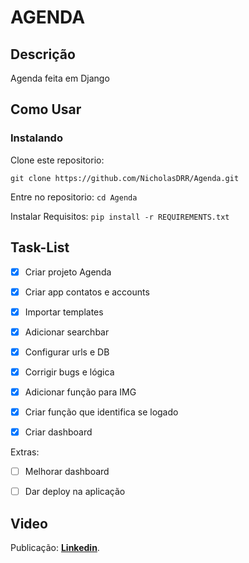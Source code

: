 # AGENDA

## Descrição
Agenda feita em Django

## Como Usar

### Instalando
Clone este repositorio:

```git clone https://github.com/NicholasDRR/Agenda.git```

Entre no repositorio:
```cd Agenda```

Instalar Requisitos:
```pip install -r REQUIREMENTS.txt```


## Task-List

- [X] Criar projeto Agenda
- [X] Criar app contatos e accounts
- [X] Importar templates
- [X] Adicionar searchbar
- [X] Configurar urls e DB
- [X] Corrigir bugs e lógica
- [X] Adicionar função para IMG
- [X] Criar função que identifica se logado
- [X] Criar dashboard


Extras:

- [ ] Melhorar dashboard
- [ ] Dar deploy na aplicação
 

## Video
Publicação: [**Linkedin**](https://www.linkedin.com/posts/nicholas-ribeiro-py_python-networking-project-activity-6980019139402698752-AIRd?utm_source=share&utm_medium=member_desktop).
